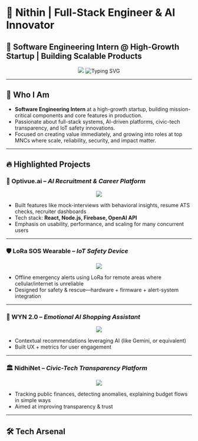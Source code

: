 # 🎯 Nithin | Full-Stack Engineer & AI Innovator  
## 💼 Software Engineering Intern @ High-Growth Startup | Building Scalable Products

<div align="center">
  
<!-- Animated Banner -->
<img src="https://capsule-render.vercel.app/api?type=waving&color=gradient&customColorList=6,11,20&height=300&section=header&text=Nithin%20Kumar&fontSize=50&fontAlign=70&fontAlignY=40&desc=Full-Stack%20Engineer%20%26%20AI%20Builder&descAlign=70&descAlignY=60"/>

<!-- Dynamic Typing Animation -->
<img src="https://readme-typing-svg.herokuapp.com?font=Fira+Code&size=28&duration=3000&pause=1000&color=36BCF7FF&center=true&vCenter=true&width=800&lines=🚀+Full-Stack+%26+AI+Engineer;💡+Building+Optivue.ai+%26+NidhiNet;🛡️+LoRa+SOS+Safety+Wearable;📊+Scalable+Products+for+Real+Impact;🌟+Always+Learning%2C+Always+Shipping" alt="Typing SVG" />

</div>

---

## 🚀 Who I Am

- **Software Engineering Intern** at a high-growth startup, building mission-critical components and core features in production.  
- Passionate about full-stack systems, AI-driven platforms, civic-tech transparency, and IoT safety innovations.  
- Focused on creating value immediately, and growing into roles at top MNCs where scale, reliability, security, and impact matter.

---

## 🔥 Highlighted Projects

### 🎯 Optivue.ai – *AI Recruitment & Career Platform*
<div align="center">
<a href="https://github.com/NITHIN4747/optivue-ai">
  <img src="https://github-readme-stats.vercel.app/api/pin/?username=NITHIN4747&repo=optivue-ai&theme=radical&hide_border=true&bg_color=0d1117"/>
</a>
</div>

- Built features like mock-interviews with behavioral insights, resume ATS checks, recruiter dashboards  
- Tech stack: **React, Node.js, Firebase, OpenAI API**  
- Emphasis on usability, performance, and scaling for many concurrent users  

---

### 🛡️ LoRa SOS Wearable – *IoT Safety Device*
<div align="center">
<a href="https://github.com/NITHIN4747/lora-sos-wearable">
  <img src="https://github-readme-stats.vercel.app/api/pin/?username=NITHIN4747&repo=lora-sos-wearable&theme=radical&hide_border=true&bg_color=0d1117"/>
</a>
</div>

- Offline emergency alerts using LoRa for remote areas where cellular/internet is unreliable  
- Designed for safety & rescue—hardware + firmware + alert-system integration  

---

### 🤖 WYN 2.0 – *Emotional AI Shopping Assistant*
<div align="center">
<a href="https://github.com/NITHIN4747/wyn-2.0">
  <img src="https://github-readme-stats.vercel.app/api/pin/?username=NITHIN4747&repo=wyn-2.0&theme=radical&hide_border=true&bg_color=0d1117"/>
</a>
</div>

- Contextual recommendations leveraging AI (like Gemini, or equivalent)  
- Built UX + metrics for user engagement  

---

### 🏛️ NidhiNet – *Civic-Tech Transparency Platform*
<div align="center">
<a href="https://github.com/NITHIN4747/nidhinet">
  <img src="https://github-readme-stats.vercel.app/api/pin/?username=NITHIN4747&repo=nidhinet&theme=radical&hide_border=true&bg_color=0d1117"/>
</a>
</div>

- Tracking public finances, detecting anomalies, explaining budget flows in simple ways  
- Aimed at improving transparency & trust  

---

## 🛠️ Tech Arsenal

